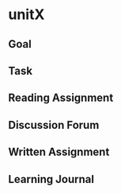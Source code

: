 # unitX

## Goal

## Task

## Reading Assignment

## Discussion Forum

## Written Assignment

## Learning Journal

